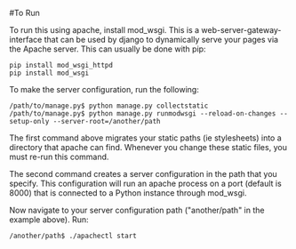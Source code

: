 #To Run

To run this using apache, install mod_wsgi. This is a web-server-gateway-interface that can be used by django to
dynamically serve your pages via the Apache server. This can usually be done with pip:

```
pip install mod_wsgi_httpd
pip install mod_wsgi
```

To make the server configuration, run the following:

```
/path/to/manage.py$ python manage.py collectstatic
/path/to/manage.py$ python manage.py runmodwsgi --reload-on-changes --setup-only --server-root=/another/path
```

The first command above migrates your static paths (ie stylesheets) into a directory that apache can find. Whenever
you change these static files, you must re-run this command.

The second command creates a server configuration in the path that you specify. This configuration will run an apache
process on a port (default is 8000) that is connected to a Python instance through mod_wsgi.

Now navigate to your server configuration path ("another/path" in the example above). Run:

```
/another/path$ ./apachectl start
```
